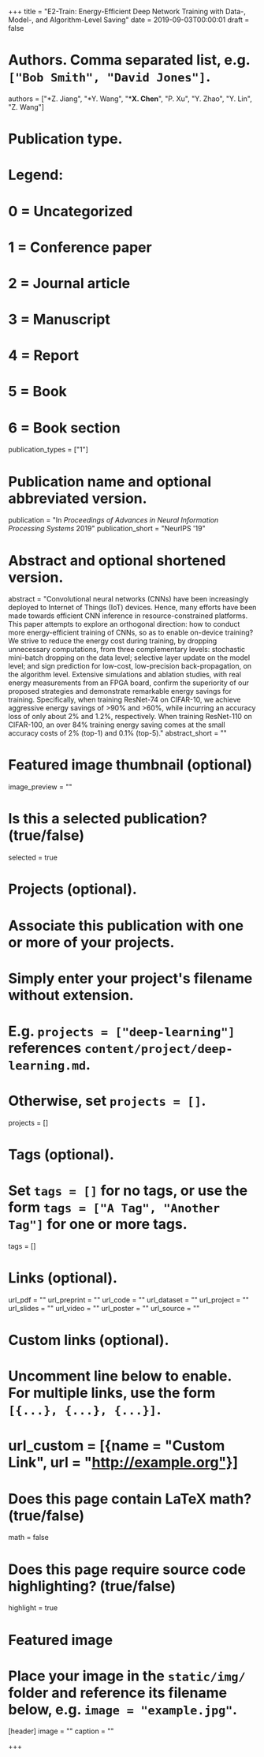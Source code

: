 +++
title = "E2-Train: Energy-Efficient Deep Network Training with Data-, Model-, and Algorithm-Level Saving"
date = 2019-09-03T00:00:01
draft = false

# Authors. Comma separated list, e.g. `["Bob Smith", "David Jones"]`.
authors = ["*Z. Jiang", "*Y. Wang", "***X. Chen**", "P. Xu", "Y. Zhao", "Y. Lin", "Z. Wang"]
# Publication type.
# Legend:
# 0 = Uncategorized
# 1 = Conference paper
# 2 = Journal article
# 3 = Manuscript
# 4 = Report
# 5 = Book
# 6 = Book section
publication_types = ["1"]

# Publication name and optional abbreviated version.
publication = "In *Proceedings of Advances in Neural Information Processing Systems* 2019"
publication_short = "NeurIPS '19"

# Abstract and optional shortened version.
abstract = "Convolutional neural networks (CNNs) have been increasingly deployed to Internet of Things (IoT) devices. Hence, many efforts have been made towards efficient CNN inference in resource-constrained platforms. This paper attempts to explore an orthogonal direction: how to conduct more energy-efficient training of CNNs, so as to enable on-device training? We strive to reduce the energy cost during training, by dropping unnecessary computations, from three complementary levels: stochastic mini-batch dropping on the data level; selective layer update on the model level; and sign prediction for low-cost, low-precision back-propagation, on the algorithm level. Extensive simulations and ablation studies, with real energy measurements from an FPGA board, confirm the superiority of our proposed strategies and demonstrate remarkable energy savings for training. Specifically, when training ResNet-74 on CIFAR-10, we achieve aggressive energy savings of >90% and >60%, while incurring an accuracy loss of only about 2% and 1.2%, respectively. When training ResNet-110 on CIFAR-100, an over 84% training energy saving comes at the small accuracy costs of 2% (top-1) and 0.1% (top-5)."
abstract_short = ""

# Featured image thumbnail (optional)
image_preview = ""

# Is this a selected publication? (true/false)
selected = true

# Projects (optional).
#   Associate this publication with one or more of your projects.
#   Simply enter your project's filename without extension.
#   E.g. `projects = ["deep-learning"]` references `content/project/deep-learning.md`.
#   Otherwise, set `projects = []`.
projects = []

# Tags (optional).
#   Set `tags = []` for no tags, or use the form `tags = ["A Tag", "Another Tag"]` for one or more tags.
tags = []

# Links (optional).
url_pdf = ""
url_preprint = ""
url_code = ""
url_dataset = ""
url_project = ""
url_slides = ""
url_video = ""
url_poster = ""
url_source = ""

# Custom links (optional).
#   Uncomment line below to enable. For multiple links, use the form `[{...}, {...}, {...}]`.
# url_custom = [{name = "Custom Link", url = "http://example.org"}]

# Does this page contain LaTeX math? (true/false)
math = false

# Does this page require source code highlighting? (true/false)
highlight = true

# Featured image
# Place your image in the `static/img/` folder and reference its filename below, e.g. `image = "example.jpg"`.
[header]
image = ""
caption = ""

+++

